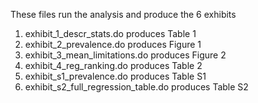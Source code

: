 
These files run the analysis and produce the 6 exhibits 
1. exhibit_1_descr_stats.do produces Table 1
2. exhibit_2_prevalence.do produces Figure 1
3. exhibit_3_mean_limitations.do produces Figure 2
4. exhibit_4_reg_ranking.do produces Table 2
5. exhibit_s1_prevalence.do produces Table S1
6. exhibit_s2_full_regression_table.do produces Table S2
